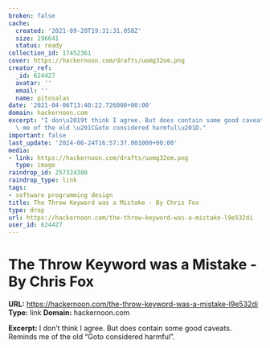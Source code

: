```yaml
---
broken: false
cache:
  created: '2021-09-20T19:31:31.058Z'
  size: 196641
  status: ready
collection_id: 17452361
cover: https://hackernoon.com/drafts/uomg32om.png
creator_ref:
  _id: 624427
  avatar: ''
  email: ''
  name: pitosalas
date: '2021-04-06T13:40:22.726000+00:00'
domain: hackernoon.com
excerpt: "I don\u2019t think I agree. But does contain some good caveats. Reminds\
  \ me of the old \u201CGoto considered harmful\u201D."
important: false
last_update: '2024-06-24T16:57:37.001000+00:00'
media:
- link: https://hackernoon.com/drafts/uomg32om.png
  type: image
raindrop_id: 257324380
raindrop_type: link
tags:
- software programming design
title: The Throw Keyword was a Mistake - By Chris Fox
type: drop
url: https://hackernoon.com/the-throw-keyword-was-a-mistake-l9e532di
user_id: 624427
---
```


# The Throw Keyword was a Mistake - By Chris Fox

**URL:** https://hackernoon.com/the-throw-keyword-was-a-mistake-l9e532di
**Type:** link
**Domain:** hackernoon.com

**Excerpt:** I don’t think I agree. But does contain some good caveats. Reminds me of the old “Goto considered harmful”.
